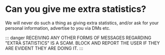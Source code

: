 # Can you give me extra statistics?

We will never do such a thing as giving extra statistics, and/or ask for your personal information, advertise to you via DMs etc.

::: danger
RECEIVING ANY OTHER FORMS OF MESSAGES REGARDING "EXTRA STATISTICS" IS A SCAM. BLOCK AND REPORT THE USER IF THEY ARE EVIDENT THEY ARE DOING IT.
:::